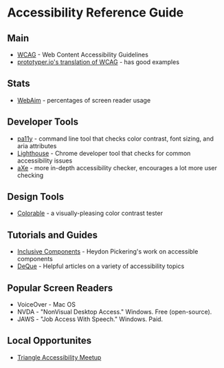# Accessibility Reference Guide

## Main
* [WCAG](https://www.w3.org/WAI/standards-guidelines/wcag/)  - Web Content Accessibility Guidelines
* [prototyper.io's translation of WCAG](https://blog.prototypr.io/the-new-guidelines-in-wcag-2-1-explained-c26e62b196f2) - has good examples

## Stats
* [WebAim](https://webaim.org/projects/screenreadersurvey7/) - percentages of screen reader usage

## Developer Tools
* [pa11y](https://pa11y.org/) - command line tool that checks color contrast, font sizing, and aria attributes
* [Lighthouse](https://developers.google.com/web/tools/lighthouse) - Chrome developer tool that checks for common accessibility issues
* [aXe](https://chrome.google.com/webstore/detail/axe-web-accessibility-tes/lhdoppojpmngadmnindnejefpokejbdd?hl=en-US) - more in-depth accessibility checker, encourages a lot more user checking

## Design Tools
* [Colorable](https://colorable.jxnblk.com/) - a visually-pleasing color contrast tester

## Tutorials and Guides
* [Inclusive Components](https://inclusive-components.design/) - Heydon Pickering's work on accessible components
* [DeQue](https://www.deque.com/accessible-development/) - Helpful articles on a variety of accessibility topics

## Popular Screen Readers
* VoiceOver - Mac OS
* NVDA - "NonVisual Desktop Access." Windows. Free (open-source).
* JAWS - "Job Access With Speech." Windows. Paid.

## Local Opportunites
* [Triangle Accessibility Meetup](https://www.meetup.com/Triangle-Accessibility/)